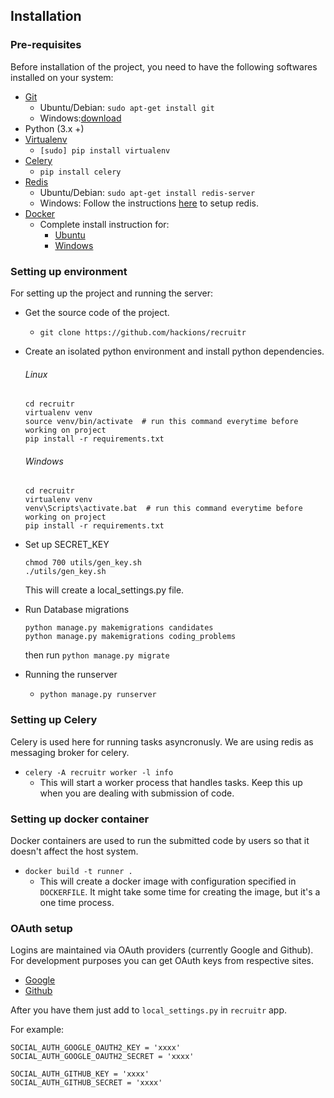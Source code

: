 ## Installation

### Pre-requisites

Before installation of the project, you need to have the following softwares installed on your system:

- [Git](https://git-scm.com/downloads)
    - Ubuntu/Debian: `sudo apt-get install git`
    - Windows:[download](https://www.git-scm.com/download/win)
- Python (3.x +)
- [Virtualenv](https://virtualenv.pypa.io/) 
    - `[sudo] pip install virtualenv`
- [Celery](www.celeryproject.org)
    - `pip install celery`
- [Redis](https://redis.io/)
    - Ubuntu/Debian: `sudo apt-get install redis-server`
    - Windows: Follow the instructions [here](https://github.com/ServiceStack/redis-windows#current-version-30503-june-28-2016) to setup redis.
- [Docker](https://www.docker.com/)
    - Complete install instruction for: 
        - [Ubuntu](https://docs.docker.com/engine/installation/linux/docker-ce/ubuntu/#install-docker-ce)
        - [Windows](https://docs.docker.com/docker-for-windows/install/)

### Setting up environment

For setting up the project and running the server:

- Get the source code of the project.
    - `git clone https://github.com/hackions/recruitr`

- Create an isolated python environment and install python dependencies.
    ###### Linux
    ```
    cd recruitr
    virtualenv venv
    source venv/bin/activate  # run this command everytime before working on project
    pip install -r requirements.txt
    ```
    ###### Windows
    ```
    cd recruitr
    virtualenv venv
    venv\Scripts\activate.bat  # run this command everytime before working on project
    pip install -r requirements.txt

    ```

- Set up SECRET_KEY

    ```
    chmod 700 utils/gen_key.sh
    ./utils/gen_key.sh
    ```
    This will create a local_settings.py file.

- Run Database migrations
    ```
    python manage.py makemigrations candidates
    python manage.py makemigrations coding_problems
    ```
    then run
    `python manage.py migrate` 

- Running the runserver
    - `python manage.py runserver`

### Setting up Celery

Celery is used here for running tasks asyncronusly. We are using redis as messaging broker for celery.

- `celery -A recruitr worker -l info `
    - This will start a worker process that handles tasks. Keep this up when you are dealing with submission of code.

### Setting up docker container

Docker containers are used to run the submitted code by users so that it doesn't affect the host system.

- `docker build -t runner .`
    - This will create a docker image with configuration specified in `DOCKERFILE`. It might take some time for creating the image, but it's a one time process.

### OAuth setup

Logins are maintained via OAuth providers (currently Google and Github). For development purposes you can get OAuth keys from respective sites.
- [Google](https://console.developers.google.com/start)
- [Github](https://developer.github.com/apps/building-integrations/setting-up-and-registering-oauth-apps/)


After you have them just add to `local_settings.py` in `recruitr` app.

For example:

    SOCIAL_AUTH_GOOGLE_OAUTH2_KEY = 'xxxx'
    SOCIAL_AUTH_GOOGLE_OAUTH2_SECRET = 'xxxx'

    SOCIAL_AUTH_GITHUB_KEY = 'xxxx'
    SOCIAL_AUTH_GITHUB_SECRET = 'xxxx'
